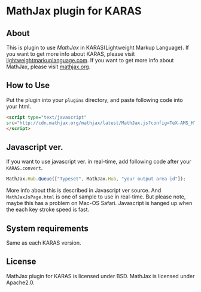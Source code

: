 # MathJax plugin for KARAS



## About

This is plugin to use *MathJax* in KARAS(Lightweight Markup Language).
If you want to get more info about KARAS, please visit [lightweightmarkuplanguage.com](http://lightweightmarkuplanguage.com).
If you want to get more info about MathJax, please visit [mathjax.org](http://http://www.mathjax.org/).


## How to Use

Put the plugin into your ``plugins`` directory, and paste following code into your html.

```html
<script type="text/javascript"
src="http://cdn.mathjax.org/mathjax/latest/MathJax.js?config=TeX-AMS_HTML">
</script>
```

## Javascript ver.

If you want to use javascript ver. in real-time, add following code after your ``KARAS.convert``.

```javascript
MathJax.Hub.Queue(["Typeset", MathJax.Hub, "your output area id"]);
```
More info about this is described in Javascript ver source.
And ```MathJaxJsPage.html``` is one of sample to use in real-time.
But please note, maybe this has a problem on Mac-OS Safari.
Javascript is hanged up when the each key stroke speed is fast.



## System requirements

Same as each KARAS version.



## License

MathJax plugin for KARAS is licensed under BSD.
MathJax is licensed under Apache2.0.